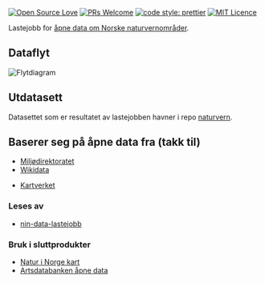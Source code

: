 [![Open Source Love](https://badges.frapsoft.com/os/v2/open-source.svg?v=103)](https://github.com/ellerbrock/open-source-badges/)
[![PRs Welcome](https://img.shields.io/badge/PRs-welcome-brightgreen.svg)](CONTRIBUTING.md#pull-requests)
[![code style: prettier](https://img.shields.io/badge/code_style-prettier-ff69b4.svg?style=flat-square)](https://github.com/prettier/prettier)
[![MIT Licence](https://badges.frapsoft.com/os/mit/mit.svg?v=103)](https://opensource.org/licenses/mit-license.php)

Lastejobb for [åpne data om Norske naturvernområder](https://github.com/Artsdatabanken/naturvern).

## Dataflyt

![Flytdiagram](./doc/flytdiagram.svg)

## Utdatasett

Datasettet som er resultatet av lastejobben havner i repo [naturvern](https://github.com/Artsdatabanken/naturvern).

## Baserer seg på åpne data fra (takk til)

- [Miljødirektoratet](https://www.miljodirektoratet.no/)
- [Wikidata](https://www.wikidata.org)

* [Kartverket](https://kartkatalog.geonorge.no/metadata/kartverket/administrative-enheter-kommuner/041f1e6e-bdbc-4091-b48f-8a5990f3cc5b)

### Leses av

- [nin-data-lastejobb](https://github.com/Artsdatabanken/nin-data-lastejobb)

### Bruk i sluttprodukter

- [Natur i Norge kart](https://github.com/Artsdatabanken/nin-kart-frontend)
- [Artsdatabanken åpne data](https://data.artsdatabanken.no/)
